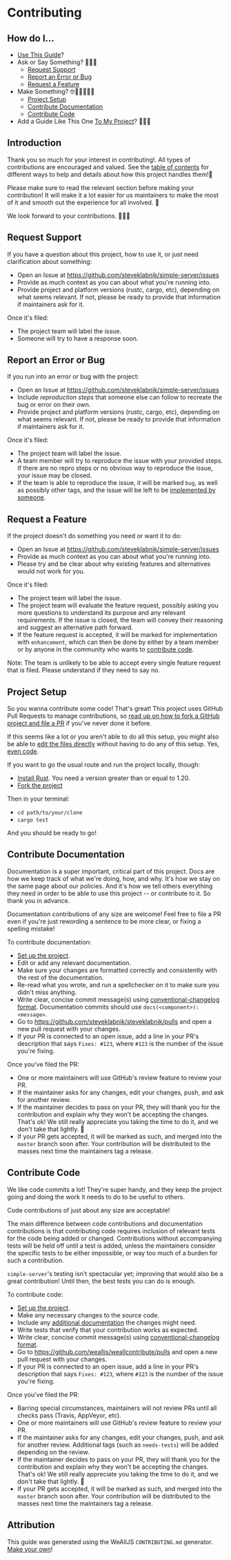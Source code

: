 # Contributing

## How do I... <a name="toc"></a>

* [Use This Guide](#introduction)?
* Ask or Say Something? 🤔🐛😱
  * [Request Support](#request-support)
  * [Report an Error or Bug](#report-an-error-or-bug)
  * [Request a Feature](#request-a-feature)
* Make Something? 🤓👩🏽‍💻📜🍳
  * [Project Setup](#project-setup)
  * [Contribute Documentation](#contribute-documentation)
  * [Contribute Code](#contribute-code)
* Add a Guide Like This One [To My Project](#attribution)? 🤖😻👻

## Introduction

Thank you so much for your interest in contributing!. All types of
contributions are encouraged and valued. See the [table of contents](#toc)
for different ways to help and details about how this project handles them!📝

Please make sure to read the relevant section before making your
contribution! It will make it a lot easier for us maintainers to make the
most of it and smooth out the experience for all involved. 💚

We look forward to your contributions. 🙌🏾✨

## Request Support

If you have a question about this project, how to use it, or just need
clarification about something:

* Open an Issue at https://github.com/steveklabnik/simple-server/issues
* Provide as much context as you can about what you're running into.
* Provide project and platform versions (rustc, cargo, etc), depending on what
  seems relevant. If not, please be ready to provide that information if
  maintainers ask for it.

Once it's filed:

* The project team will label the issue.
* Someone will try to have a response soon.

## Report an Error or Bug

If you run into an error or bug with the project:

* Open an Issue at https://github.com/steveklabnik/simple-server/issues
* Include *reproduction steps* that someone else can follow to recreate the bug or error on their own.
* Provide project and platform versions (rustc, cargo, etc), depending on what
  seems relevant. If not, please be ready to provide that information if
  maintainers ask for it.

Once it's filed:

* The project team will label the issue.
* A team member will try to reproduce the issue with your provided steps. If
  there are no repro steps or no obvious way to reproduce the issue, your issue
  may be closed.
* If the team is able to reproduce the issue, it will be marked `bug`, as well
  as possibly other tags, and the issue will be left to be [implemented by
  someone](#contribute-code).

## Request a Feature

If the project doesn't do something you need or want it to do:

* Open an Issue at https://github.com/steveklabnik/simple-server/issues
* Provide as much context as you can about what you're running into.
* Please try and be clear about why existing features and alternatives would not work for you.

Once it's filed:

* The project team will label the issue.
* The project team will evaluate the feature request, possibly asking you more
  questions to understand its purpose and any relevant requirements. If the
  issue is closed, the team will convey their reasoning and suggest an
  alternative path forward.
* If the feature request is accepted, it will be marked for implementation with
  `enhancement`, which can then be done by either by a team member or by
  anyone in the community who wants to [contribute code](#contribute-code).

Note: The team is unlikely to be able to accept every single feature request
that is filed. Please understand if they need to say no.

## Project Setup

So you wanna contribute some code! That's great! This project uses GitHub
Pull Requests to manage contributions, so [read up on how to fork a GitHub
project and file a PR](https://guides.github.com/activities/forking) if
you've never done it before.

If this seems like a lot or you aren't able to do all this setup, you might
also be able to [edit the files
directly](https://help.github.com/articles/editing-files-in-another-user-s-repository/)
without having to do any of this setup. Yes, [even code](#contribute-code).

If you want to go the usual route and run the project locally, though:

* [Install Rust](https://www.rust-lang.org/en-US/install.html). You need a
  version greater than or equal to 1.20.
* [Fork the project](https://guides.github.com/activities/forking/#fork)

Then in your terminal:

* `cd path/to/your/clone`
* `cargo test`

And you should be ready to go!

## Contribute Documentation

Documentation is a super important, critical part of this project. Docs are
how we keep track of what we're doing, how, and why. It's how we stay on the
same page about our policies. And it's how we tell others everything they
need in order to be able to use this project -- or contribute to it. So thank
you in advance.

Documentation contributions of any size are welcome! Feel free to file a PR
even if you're just rewording a sentence to be more clear, or fixing a
spelling mistake!

To contribute documentation:

* [Set up the project](#project-setup).
* Edit or add any relevant documentation.
* Make sure your changes are formatted correctly and consistently with the rest
  of the documentation.
* Re-read what you wrote, and run a spellchecker on it to make sure you didn't
  miss anything.
* Write clear, concise commit message(s) using [conventional-changelog
  format](https://github.com/conventional-changelog/conventional-changelog-angular/blob/master/convention.md).
  Documentation commits should use `docs(<component>): <message>`.
* Go to https://github.com/steveklabnik/steveklabnik/pulls and open a new pull request with your changes.
* If your PR is connected to an open issue, add a line in your PR's description
  that says `Fixes: #123`, where `#123` is the number of the issue you're
  fixing.

Once you've filed the PR:

* One or more maintainers will use GitHub's review feature to review your PR.
* If the maintainer asks for any changes, edit your changes, push, and ask for
  another review.
* If the maintainer decides to pass on your PR, they will thank you for the
  contribution and explain why they won't be accepting the changes. That's ok!
  We still really appreciate you taking the time to do it, and we don't take
  that lightly. 💚
* If your PR gets accepted, it will be marked as such, and merged into the
  `master` branch soon after. Your contribution will be distributed to the
  masses next time the maintainers tag a release.

## Contribute Code

We like code commits a lot! They're super handy, and they keep the project
going and doing the work it needs to do to be useful to others.

Code contributions of just about any size are acceptable!

The main difference between code contributions and documentation
contributions is that contributing code requires inclusion of relevant tests
for the code being added or changed. Contributions without accompanying tests
will be held off until a test is added, unless the maintainers consider the
specific tests to be either impossible, or way too much of a burden for such
a contribution.

`simple-server`'s testing isn't spectacular yet; improving that would also be
a great contribution! Until then, the best tests you can do is enough.

To contribute code:

* [Set up the project](#project-setup).
* Make any necessary changes to the source code.
* Include any [additional documentation](#contribute-documentation) the changes
  might need.
* Write tests that verify that your contribution works as expected.
* Write clear, concise commit message(s) using [conventional-changelog
  format](https://github.com/conventional-changelog/conventional-changelog-angular/blob/master/convention.md).
* Go to https://github.com/wealljs/weallcontribute/pulls and open a new pull
  request with your changes.
* If your PR is connected to an open issue, add a line in your PR's description
  that says `Fixes: #123`, where `#123` is the number of the issue you're
  fixing.

Once you've filed the PR:

* Barring special circumstances, maintainers will not review PRs until all
  checks pass (Travis, AppVeyor, etc).
* One or more maintainers will use GitHub's review feature to review your PR.
* If the maintainer asks for any changes, edit your changes, push, and ask for
  another review. Additional tags (such as `needs-tests`) will be added
  depending on the review.
* If the maintainer decides to pass on your PR, they will thank you for the
  contribution and explain why they won't be accepting the changes. That's ok!
  We still really appreciate you taking the time to do it, and we don't take
  that lightly. 💚
* If your PR gets accepted, it will be marked as such, and merged into the
  `master` branch soon after. Your contribution will be distributed to the
  masses next time the maintainers tag a release.

## Attribution

This guide was generated using the WeAllJS `CONTRIBUTING.md` generator. [Make
your own](https://npm.im/weallcontribute)!
